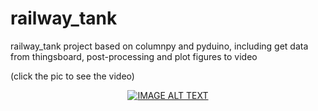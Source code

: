 # railway_tank
railway_tank project based on columnpy and pyduino, including get data from thingsboard, post-processing and plot figures to video

(click the pic to see the video)
<div align="center">
  <a href="https://www.youtube.com/watch?v=T1WmKXKmAvQ"><img src="https://github.com/Yuchen971/railway_tank/blob/main/output_figure/Screen%20Shot%202020-12-17%20at%2011.47.00%20am.png" alt="IMAGE ALT TEXT"></a>
</div>
